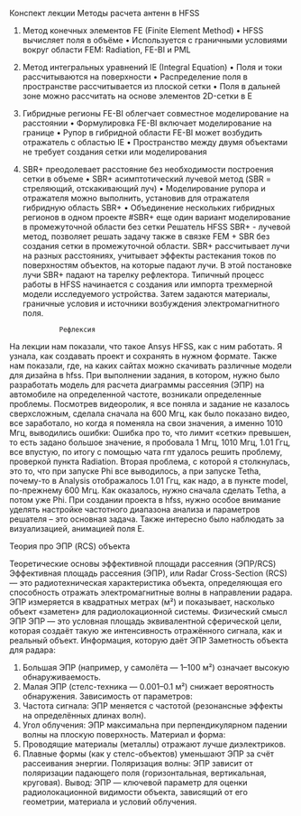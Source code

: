 Конспект лекции
 			Методы расчета антенн в HFSS
1. Метод конечных элементов FE (Finite Element Method)
•	HFSS вычисляет поля в объёме
•	Используется с граничными условиями вокруг области FEM: Radiation, FE-BI и PML
2. Метод интегральных уравнений IE (Integral Equation)
•	Поля и токи рассчитываются на поверхности
•	Распределение поля в пространстве рассчитывается из плоской сетки
•	Поля в дальней зоне можно рассчитать на основе элементов 2D-сетки в Е
3. Гибридные регионы FE-BI облегчает совместное моделирование на расстоянии
•	Формулировка FE-BI включает моделирование на границе
•	Рупор в гибридной области FE-BI может возбудить отражатель с областью IE
•	Пространство между двумя объектами не требует создания сетки или моделирования
4. SBR+ преодолевает расстояние без необходимости построения сетки в объеме
•	SBR+ асимптотический лучевой метод (SBR = стреляющий, отскакивающий луч)
•	Моделирование рупора и отражателя можно выполнить, установив для отражателя гибридную область SBR+
•	Объединение нескольких гибридных регионов в одном проекте
#SBR+ еще один вариант моделирование в промежуточной области без сетки
Решатель HFSS SBR+ - лучевой метод, позволяет решать задачу также в связке FEM + SBR без создания сетки в промежуточной области.
SBR+ рассчитывает лучи на разных расстояниях, учитывает эффекты растекания токов по поверхностям объектов, на которые падают лучи. В этой постановке лучи SBR+ падают на тарелку рефлектора.
Типичный процесс работы в HFSS начинается с создания или импорта трехмерной модели исследуемого устройства. Затем задаются материалы, граничные условия и источники возбуждения электромагнитного поля. 

				Рефлексия
На лекции нам показали, что такое Ansys HFSS, как с ним работать. Я узнала, как создавать проект и сохранять в нужном формате. Также нам показали, где, на каких сайтах можно скачивать различные модели для дизайна в hfss.
При выполнении задания, в котором, нужно было разработать модель для расчета диаграммы рассеяния (ЭПР) на автомобиле на определенной частоте, возникали определенные проблемы. 
Посмотрев видеоролик, я все поняла и задание не казалось сверхсложным, сделала сначала на 600 Мгц, как было показано видео, все заработало, но когда я поменяла на свои значения, а именно 1010 Мгц, выводились ошибки: 
Ошибка про то, что лимит «сетки» превышен, то есть задано большое значение, я пробовала 1 Мгц, 1010 Мгц, 1.01 Ггц, все впустую, по итогу с помощью чата гпт удалось решить проблему, проверкой пункта Radiation.
 	Вторая проблема, с которой я столкнулась, это то, что при запуске Phi все выводилось, а при запуске Tetha, почему-то в Analysis отображалось 1.01 Ггц, как надо, а в пункте model, по-прежнему 600 Мгц. Как оказалось, нужно сначала сделать Tetha, а потом уже Phi.
При создании проекта в hfss, нужно особое внимание уделять настройке частотного диапазона анализа и параметров решателя – это основная задача.
Также интересно было наблюдать за визуализацией, анимацией поля E.


 
Теория про ЭПР (RCS) объекта


Теоретические основы эффективной площади рассеяния (ЭПР/RCS)
Эффективная площадь рассеяния (ЭПР), или Radar Cross-Section (RCS) — это радиотехническая характеристика объекта, определяющая его способность отражать электромагнитные волны в направлении радара. ЭПР измеряется в квадратных метрах (м²) и показывает, насколько объект «заметен» для радиолокационной системы.
Физический смысл ЭПР
ЭПР — это условная площадь эквивалентной сферической цели, которая создаёт такую же интенсивность отражённого сигнала, как и реальный объект.
Информация, которую даёт ЭПР
Заметность объекта для радара:
1. Большая ЭПР (например, у самолёта — 1–100 м²) означает высокую обнаруживаемость.
2. Малая ЭПР (стелс-техника — 0.001–0.1 м²) снижает вероятность обнаружения.
Зависимость от параметров:
1. Частота сигнала: ЭПР меняется с частотой (резонансные эффекты на определённых длинах волн).
2. Угол облучения: ЭПР максимальна при перпендикулярном падении волны на плоскую поверхность.
Материал и форма:
1. Проводящие материалы (металлы) отражают лучше диэлектриков.
2. Плавные формы (как у стелс-объектов) уменьшают ЭПР за счёт рассеивания энергии.
Поляризация волны:
ЭПР зависит от поляризации падающего поля (горизонтальная, вертикальная, круговая).
Вывод: ЭПР — ключевой параметр для оценки радиолокационной видимости объекта, зависящий от его геометрии, материала и условий облучения.
